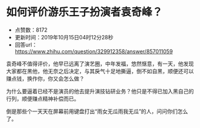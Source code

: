 # 如何评价游乐王子扮演者袁奇峰？
- 点赞数：8172
- 更新时间：2019年10月15日04时12分28秒
- 回答url：https://www.zhihu.com/question/329912358/answer/857011059
<body>
 <p data-pid="U9O49OvG">袁奇峰不值得评价，他早已远离了演艺圈，中年发福，悠然惬意，有一天，他发现大家都在黑他，他无奈之后决定，与其戾气十足地撕逼，倒不如自黑，顺便还可以赚点钱，换作你，你又会怎么做？</p>
 <p data-pid="w8Pgbc6S">为什么要逼着已经不是演员的他去提升演技钻研业务？他只是不得已加入黑自己的行列，顺便赚点精神补偿而已。</p>
 <p data-pid="XAnpYOim">倒是那些个一天天在屏幕前用键盘打出“雨女无瓜雨我无瓜”的人，问问你们怎么了。</p>
</body>